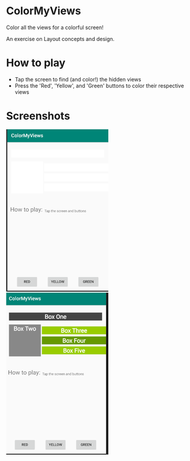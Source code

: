 # ColorMyViews

Color all the views for a colorful screen!

An exercise on Layout concepts and design.

# How to play

 - Tap the screen to find (and color!) the hidden views
 - Press the 'Red', 'Yellow', and 'Green' buttons to color their respective views

# Screenshots

![screen_1][1]       ![screen_2][2]

[1]: ./README_assets/screen_1.png
[2]: ./README_assets/screen_2.png